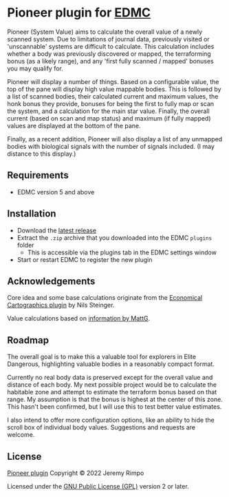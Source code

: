 # Pioneer plugin for [EDMC](https://github.com/Marginal/EDMarketConnector/wiki)

Pioneer (System Value) aims to calculate the overall value of a newly scanned system. Due to limitations of journal
data, previously visited or 'unscannable' systems are difficult to calculate. This calculation includes whether a
body was previously discovered or mapped, the terraforming bonus (as a likely range), and any 'first fully scanned /
mapped' bonuses you may qualify for.

Pioneer will display a number of things. Based on a configurable value, the top of the pane will display high value
mappable bodies. This is followed by a list of scanned bodies, their calculated current and maximum values, the honk
bonus they provide, bonuses for being the first to fully map or scan the system, and a calculation for the main star
value. Finally, the overall current (based on scan and map status) and maximum (if fully mapped) values are displayed
at the bottom of the pane.

Finally, as a recent addition, Pioneer will also display a list of any unmapped bodies with biological signals with the number of signals included. (I may distance to this display.)

## Requirements
* EDMC version 5 and above

## Installation
* Download the [latest release]
* Extract the `.zip` archive that you downloaded into the EDMC `plugins` folder
  * This is accessible via the plugins tab in the EDMC settings window
* Start or restart EDMC to register the new plugin

## Acknowledgements

Core idea and some base calculations originate from the [Economical Cartographics plugin][EcCon] by Nils Steinger.

Value calculations based on [information by MattG](https://forums.frontier.co.uk/threads/exploration-value-formulae.232000/).

## Roadmap

The overall goal is to make this a valuable tool for explorers in Elite Dangerous, highlighting valuable bodies in a
reasonably compact format.

Currently no real body data is preserved except for the overall value and distance of each body. My next possible project would
be to calculate the habitable zone and attempt to estimate the terraform bonus based on that range. My assumption is that the
bonus is highest at the center of this zone. This hasn't been confirmed, but I will use this to test better value estimates.

I also intend to offer more configuration options, like an ability to hide the scroll box of individual body values. Suggestions
and requests are welcome.

## License

[Pioneer plugin][Pioneer] Copyright © 2022 Jeremy Rimpo

Licensed under the [GNU Public License (GPL)][GPLv2] version 2 or later.

[EDMC]: https://github.com/EDCD/EDMarketConnector/wiki
[Pioneer]: https://github.com/Silarn/EDMC-Pioneer
[EcCon]: https://github.com/n-st/EDMC-EconomicalCartographics
[latest release]: https://github.com/Silarn/EDMC-Pioneer/releases/latest
[GPLv2]: http://www.gnu.org/licenses/gpl-2.0.html
